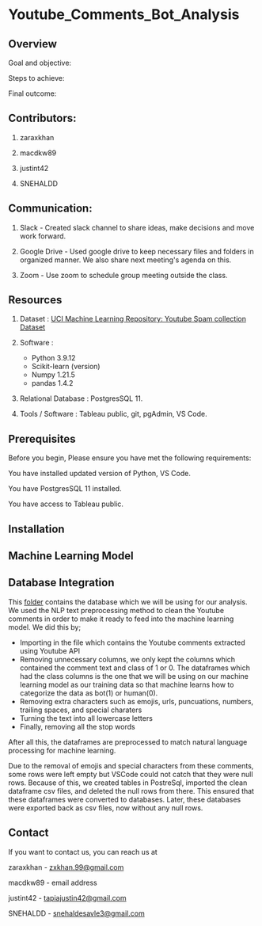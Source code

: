 # Youtube_Comments_Bot_Analysis

## Overview

Goal and objective:

Steps to achieve:

Final outcome:

## Contributors: 
1. zaraxkhan 

2. macdkw89

3. justint42

4. SNEHALDD

## Communication:

1. Slack - Created slack channel to share ideas, make decisions and move work forward.

2. Google Drive - Used google drive to keep necessary files and folders in organized manner. We also share next meeting's agenda on this.

3. Zoom - Use zoom to schedule group meeting outside the class.

## Resources

1. Dataset : [UCI Machine Learning Repository: Youtube Spam collection Dataset](https://archive.ics.uci.edu/ml/datasets/YouTube+Spam+Collection)

2. Software : 
    - Python 3.9.12
    - Scikit-learn (version)
    - Numpy 1.21.5
    - pandas 1.4.2
      
3. Relational Database : PostgresSQL 11.

4. Tools / Software : Tableau public, git, pgAdmin, VS Code.

## Prerequisites

Before you begin, Please ensure you have met the following requirements:

You have installed updated version of Python, VS Code.   

You have PostgresSQL 11 installed. 

You have access to Tableau public. 

## Installation

## Machine Learning Model

## Database Integration

This [folder](https://github.com/SNEHALDD/Youtube_Comments_Bot_Analysis/tree/main/Clean_Data) contains the database which we will be using for our analysis. We used the NLP text preprocessing method to clean the Youtube comments in order to make it ready to feed into the machine learning model. We did this by;
- Importing in the file which contains the Youtube comments extracted using Youtube API
- Removing unnecessary columns, we only kept the columns which contained the comment text and class of 1 or 0. The dataframes which had the class columns is the one that we will be using on our machine learning model as our training data so that machine learns how to categorize the data as bot(1) or human(0).
- Removing extra characters such as emojis, urls, puncuations, numbers, trailing spaces, and special charaters
- Turning the text into all lowercase letters
- Finally, removing all the stop words

After all this, the dataframes are preprocessed to match natural language processing for machine learning. 

Due to the removal of emojis and special characters from these comments, some rows were left empty but VSCode could not catch that they were null rows. Because of this, we created tables in PostreSql, imported the clean dataframe csv files, and deleted the null rows from there. This ensured that these dataframes were converted to databases. Later, these databases were exported back as csv files, now without any null rows. 
 
## Contact 
If you want to contact us, you can reach us at

 zaraxkhan - [zxkhan.99@gmail.com](mailto:zxkhan.99@gmail.com)

 macdkw89 - email address

 justint42 - [tapiajustin42@gmail.com](mailto:tapiajustin42@gmail.com)

 SNEHALDD - snehaldesavle3@gmail.com

 

